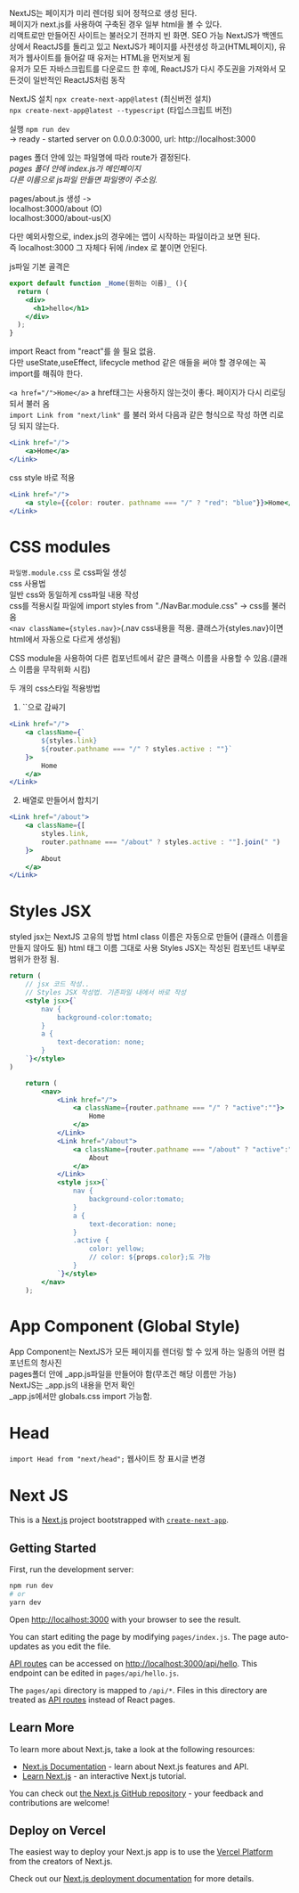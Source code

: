NextJS는 페이지가 미리 렌더링 되어 정적으로 생성 된다.  
페이지가 next.js를 사용하여 구축된 경우 일부 html을 볼 수 있다.  
리액트로만 만들어진 사이트는 불러오기 전까지 빈 화면.
SEO 가능
NextJS가 백엔드 상에서 ReactJS를 돌리고 있고 NextJS가 페이지를 사전생성 하고(HTML페이지), 유저가 웹사이트를 들어갈 때 유저는 HTML을 먼저보게 됨  
유저가 모든 자바스크립트를 다운로드 한 후에, ReactJS가 다시 주도권을 가져와서 모든것이 일반적인 ReactJS처럼 동작

NextJS 설치
`npx create-next-app@latest` (최신버전 설치)  
`npx create-next-app@latest --typescript` (타입스크립트 버전)

실행
`npm run dev`  
-> ready - started server on 0.0.0.0:3000, url: http://localhost:3000

pages 폴더 안에 있는 파일명에 따라 route가 결정된다.  
_pages 폴더 안에 index.js가 메인페이지_  
_다른 이름으로 js파일 만들면 파일명이 주소임._ 

pages/about.js 생성 ->  
localhost:3000/about (O)  
localhost:3000/about-us(X)

다만 예외사항으로, index.js의 경우에는 앱이 시작하는 파일이라고 보면 된다.  
즉 localhost:3000 그 자체다 뒤에 /index 로 붙이면 안된다.

js파일 기본 골격은
```jsx
export default function _Home(원하는 이름)_ (){
  return (
    <div>
      <h1>hello</h1>
    </div>
  );
}
```
import React from "react"를 쓸 필요 없음.  
다만 useState,useEffect, lifecycle method 같은 애들을 써야 할 경우에는 꼭 import를 해줘야 한다.


`<a href="/">Home</a>` a href태그는 사용하지 않는것이 좋다. 페이지가 다시 리로딩 되서 불러 옴  
`import Link from "next/link"` 를 불러 와서 다음과 같은 형식으로 작성 하면 리로딩 되지 않는다.
```jsx
<Link href="/">
	<a>Home</a>
</Link>
```

css style 바로 적용
```jsx
<Link href="/">
	<a style={{color: router. pathname === "/" ? "red": "blue"}}>Home</a>
</Link>
```

# CSS modules  
`파일명.module.css` 로 css파일 생성  
css 사용법  
일반 css와 동일하게 css파일 내용 작성  
css를 적용시킬 파일에 import styles from "./NavBar.module.css"  -> css를 불러 옴  
`<nav className={styles.nav}>`(.nav css내용을 적용. 클래스가{styles.nav}이면 html에서 자동으로 다르게 생성됨)

CSS module을 사용하여 다른 컴포넌트에서 같은 클랙스 이름을 사용할 수 있음.(클래스 이름을 무작위화 시킴)

두 개의 css스타일 적용방법
1. ``으로 감싸기
```jsx
<Link href="/">
	<a className={`
		${styles.link} 
		${router.pathname === "/" ? styles.active : ""}`
	}>
		Home
	</a>
</Link>
```
2. 배열로 만들어서 합치기
```jsx
<Link href="/about">
	<a className={[
		styles.link, 
		router.pathname === "/about" ? styles.active : ""].join(" ")
	}>
		About
	</a>
</Link>
```

# Styles JSX
styled jsx는 NextJS 고유의 방법
html class 이름은 자동으로 만들어 (클래스 이름을 만들지 않아도 됨)
html 태그 이름 그대로 사용
Styles JSX는 작성된 컴포넌트 내부로 범위가 한정 됨.
```jsx
return (
	// jsx 코드 작성..
	// Styles JSX 작성법. 기존파일 내에서 바로 작성
	<style jsx>{`
		nav {
			background-color:tomato;
		}
		a {
			text-decoration: none;
		}
	`}</style>
)
```

```jsx
	return (
		<nav>
			<Link href="/">
				<a className={router.pathname === "/" ? "active":""}>
					Home
				</a>
			</Link>
			<Link href="/about">
				<a className={router.pathname === "/about" ? "active":""}>
					About
				</a>
			</Link>
			<style jsx>{`
				nav {
					background-color:tomato;
				}
				a {
					text-decoration: none;
				}
				.active {
					color: yellow; 
					// color: ${props.color};도 가능
				}
			`}</style>
		</nav>
	);
```

# App Component (Global Style)
App Component는 NextJS가 모든 페이지를 렌더링 할 수 있게 하는 일종의 어떤 컴포넌트의 청사진  
pages폴더 안에 _app.js파일을 만들어야 함(무조건 해당 이름만 가능)  
NextJS는 _app.js의 내용을 먼저 확인  
_app.js에서만 globals.css import 가능함.

# Head
`import Head from "next/head";`
웹사이트 창 표시글 변경


# Next JS
This is a [Next.js](https://nextjs.org/) project bootstrapped with [`create-next-app`](https://github.com/vercel/next.js/tree/canary/packages/create-next-app).

## Getting Started

First, run the development server:

```bash
npm run dev
# or
yarn dev
```

Open [http://localhost:3000](http://localhost:3000) with your browser to see the result.

You can start editing the page by modifying `pages/index.js`. The page auto-updates as you edit the file.

[API routes](https://nextjs.org/docs/api-routes/introduction) can be accessed on [http://localhost:3000/api/hello](http://localhost:3000/api/hello). This endpoint can be edited in `pages/api/hello.js`.

The `pages/api` directory is mapped to `/api/*`. Files in this directory are treated as [API routes](https://nextjs.org/docs/api-routes/introduction) instead of React pages.

## Learn More

To learn more about Next.js, take a look at the following resources:

- [Next.js Documentation](https://nextjs.org/docs) - learn about Next.js features and API.
- [Learn Next.js](https://nextjs.org/learn) - an interactive Next.js tutorial.

You can check out [the Next.js GitHub repository](https://github.com/vercel/next.js/) - your feedback and contributions are welcome!

## Deploy on Vercel

The easiest way to deploy your Next.js app is to use the [Vercel Platform](https://vercel.com/new?utm_medium=default-template&filter=next.js&utm_source=create-next-app&utm_campaign=create-next-app-readme) from the creators of Next.js.

Check out our [Next.js deployment documentation](https://nextjs.org/docs/deployment) for more details.
